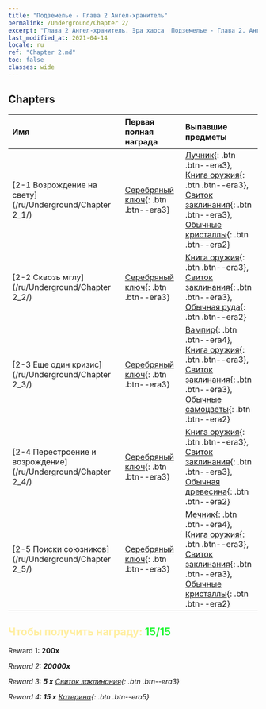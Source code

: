 ```yaml
---
title: "Подземелье - Глава 2 Ангел-хранитель"
permalink: /Underground/Chapter 2/
excerpt: "Глава 2 Ангел-хранитель. Эра хаоса  Подземелье - Глава 2. Ангел-хранитель"
last_modified_at: 2021-04-14
locale: ru
ref: "Chapter 2.md"
toc: false
classes: wide
---
```


## Chapters

  | Имя |  Первая полная награда | Выпавшие предметы |
  |:------------|:------------|:------------| 
  | [2-1 Возрождение на свету](/ru/Underground/Chapter 2_1/) | [Серебряный ключ](/ru/Items/con_693/){: .btn .btn--era3} | [Лучник](/ru/Items/unt_191/){: .btn .btn--era3}, [Книга оружия](/ru/Items/mat_18/){: .btn .btn--era3}, [Свиток заклинания](/ru/Items/con_694/){: .btn .btn--era3}, [Обычные кристаллы](/ru/Items/mat_11/){: .btn .btn--era2} |
  | [2-2 Сквозь мглу](/ru/Underground/Chapter 2_2/) | [Серебряный ключ](/ru/Items/con_693/){: .btn .btn--era3} | [Книга оружия](/ru/Items/mat_18/){: .btn .btn--era3}, [Свиток заклинания](/ru/Items/con_694/){: .btn .btn--era3}, [Обычная руда](/ru/Items/mat_6/){: .btn .btn--era2} |
  | [2-3 Еще один кризис](/ru/Underground/Chapter 2_3/) | [Серебряный ключ](/ru/Items/con_693/){: .btn .btn--era3} | [Вампир](/ru/Items/unt_211/){: .btn .btn--era4}, [Книга оружия](/ru/Items/mat_18/){: .btn .btn--era3}, [Свиток заклинания](/ru/Items/con_694/){: .btn .btn--era3}, [Обычные самоцветы](/ru/Items/mat_10/){: .btn .btn--era2} |
  | [2-4 Перестроение и возрождение](/ru/Underground/Chapter 2_4/) | [Серебряный ключ](/ru/Items/con_693/){: .btn .btn--era3} | [Книга оружия](/ru/Items/mat_18/){: .btn .btn--era3}, [Свиток заклинания](/ru/Items/con_694/){: .btn .btn--era3}, [Обычная древесина](/ru/Items/mat_7/){: .btn .btn--era2} |
  | [2-5 Поиски союзников](/ru/Underground/Chapter 2_5/) | [Серебряный ключ](/ru/Items/con_693/){: .btn .btn--era3} | [Мечник](/ru/Items/unt_193/){: .btn .btn--era4}, [Книга оружия](/ru/Items/mat_18/){: .btn .btn--era3}, [Свиток заклинания](/ru/Items/con_694/){: .btn .btn--era3}, [Обычные кристаллы](/ru/Items/mat_11/){: .btn .btn--era2} |


## <span style="color: #ffeea0">Чтобы получить награду: </span><span style="color: #27f73a">15/15</span>

 Reward 1:  **200x** <i class="fas fa-gem"/>

 Reward 2:  **20000x** <i class="fas fa-coins"/>

 Reward 3: **5 x** [Свиток заклинания](/ru/Items/con_694/){: .btn .btn--era3}

 Reward 4: **15 x** [Катерина](/ru/Items/her_361/){: .btn .btn--era5}

